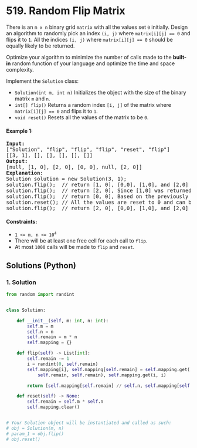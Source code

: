 # 519. Random Flip Matrix
There is an `m x n` binary grid `matrix` with all the values set `0` initially. Design an algorithm to randomly pick an index `(i, j)` where `matrix[i][j] == 0` and flips it to `1`. All the indices `(i, j)` where `matrix[i][j] == 0` should be equally likely to be returned.

Optimize your algorithm to minimize the number of calls made to the **built-in** random function of your language and optimize the time and space complexity.

Implement the `Solution` class:

* `Solution(int m, int n)` Initializes the object with the size of the binary matrix `m` and `n`.
* `int[] flip()` Returns a random index `[i, j]` of the matrix where `matrix[i][j] == 0` and flips it to `1`.
* `void reset()` Resets all the values of the matrix to be `0`.

#### Example 1:
<pre>
<strong>Input:</strong>
["Solution", "flip", "flip", "flip", "reset", "flip"]
[[3, 1], [], [], [], [], []]
<strong>Output:</strong>
[null, [1, 0], [2, 0], [0, 0], null, [2, 0]]
<strong>Explanation:</strong>
Solution solution = new Solution(3, 1);
solution.flip();  // return [1, 0], [0,0], [1,0], and [2,0] should be equally likely to be returned.
solution.flip();  // return [2, 0], Since [1,0] was returned, [2,0] and [0,0]
solution.flip();  // return [0, 0], Based on the previously returned indices, only [0,0] can be returned.
solution.reset(); // All the values are reset to 0 and can be returned.
solution.flip();  // return [2, 0], [0,0], [1,0], and [2,0] should be equally likely to be returned.
</pre>

#### Constraints:
* <code>1 <= m, n <= 10<sup>4</sup></code>
* There will be at least one free cell for each call to `flip`.
* At most `1000` calls will be made to `flip` and `reset`.

## Solutions (Python)

### 1. Solution
```Python
from random import randint


class Solution:

    def __init__(self, m: int, n: int):
        self.m = m
        self.n = n
        self.remain = m * n
        self.mapping = {}

    def flip(self) -> List[int]:
        self.remain -= 1
        i = randint(0, self.remain)
        self.mapping[i], self.mapping[self.remain] = self.mapping.get(
            self.remain, self.remain), self.mapping.get(i, i)

        return [self.mapping[self.remain] // self.n, self.mapping[self.remain] % self.n]

    def reset(self) -> None:
        self.remain = self.m * self.n
        self.mapping.clear()


# Your Solution object will be instantiated and called as such:
# obj = Solution(m, n)
# param_1 = obj.flip()
# obj.reset()
```
